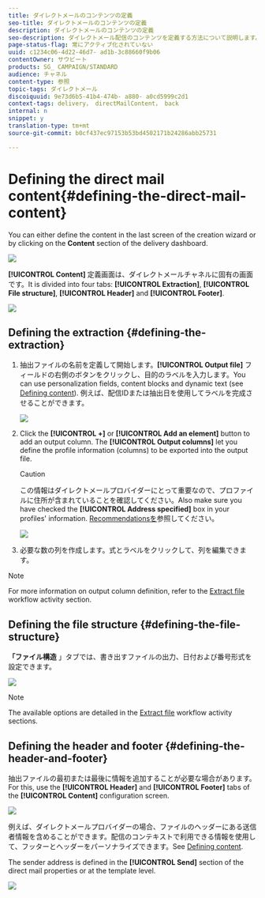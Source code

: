 ```yaml
---
title: ダイレクトメールのコンテンツの定義
seo-title: ダイレクトメールのコンテンツの定義
description: ダイレクトメールのコンテンツの定義
seo-description: ダイレクトメール配信のコンテンツを定義する方法について説明します。
page-status-flag: 常にアクティブ化されていない
uuid: c1234c06-4d22-46d7- ad1b-3c88660f9b06
contentOwner: サウビート
products: SG_ CAMPAIGN/STANDARD
audience: チャネル
content-type: 参照
topic-tags: ダイレクトメール
discoiquuid: 9e73d6b5-41b4-474b- a880- a0cd5999c2d1
context-tags: delivery， directMailContent， back
internal: n
snippet: y
translation-type: tm+mt
source-git-commit: b0cf437ec97153b53bd4502171b24286abb25731

---
```



# Defining the direct mail content{#defining-the-direct-mail-content}

You can either define the content in the last screen of the creation wizard or by clicking on the **Content** section of the delivery dashboard.

![](assets/direct_mail_6.png)

**[!UICONTROL Content]** 定義画面は、ダイレクトメールチャネルに固有の画面です。It is divided into four tabs: **[!UICONTROL Extraction]**, **[!UICONTROL File structure]**, **[!UICONTROL Header]** and **[!UICONTROL Footer]**.

![](assets/direct_mail_11.png)

## Defining the extraction {#defining-the-extraction}

1. 抽出ファイルの名前を定義して開始します。**[!UICONTROL Output file]** フィールドの右側のボタンをクリックし、目的のラベルを入力します。You can use personalization fields, content blocks and dynamic text (see [Defining content](../../designing/using/example--email-personalization.md)). 例えば、配信IDまたは抽出日を使用してラベルを完成させることができます。

   ![](assets/direct_mail_12.png)

1. Click the **[!UICONTROL +]** or **[!UICONTROL Add an element]** button to add an output column. The **[!UICONTROL Output columns]** let you define the profile information (columns) to be exported into the output file.

   >[!CAUTION]
   >
   >この情報はダイレクトメールプロバイダーにとって重要なので、プロファイルに住所が含まれていることを確認してください。Also make sure you have checked the **[!UICONTROL Address specified]** box in your profiles' information. [Recommendationsを](../../channels/using/about-direct-mail.md#recommendations)参照してください。

   ![](assets/direct_mail_13.png)

1. 必要な数の列を作成します。式とラベルをクリックして、列を編集できます。

>[!NOTE]
>
>For more information on output column definition, refer to the [Extract file](../../automating/using/extract-file.md) workflow activity section.

## Defining the file structure {#defining-the-file-structure}

**「ファイル構造** 」タブでは、書き出すファイルの出力、日付および番号形式を設定できます。

![](assets/direct_mail_14.png)

>[!NOTE]
>
>The available options are detailed in the [Extract file](../../automating/using/extract-file.md) workflow activity sections.

## Defining the header and footer {#defining-the-header-and-footer}

抽出ファイルの最初または最後に情報を追加することが必要な場合があります。For this, use the **[!UICONTROL Header]** and **[!UICONTROL Footer]** tabs of the **[!UICONTROL Content]** configuration screen.

![](assets/direct_mail_7.png)

例えば、ダイレクトメールプロバイダーの場合、ファイルのヘッダーにある送信者情報を含めることができます。配信のコンテキストで利用できる情報を使用して、フッターとヘッダーをパーソナライズできます。See [Defining content](../../designing/using/example--email-personalization.md).

The sender address is defined in the **[!UICONTROL Send]** section of the direct mail properties or at the template level.

![](assets/direct_mail_24.png)

